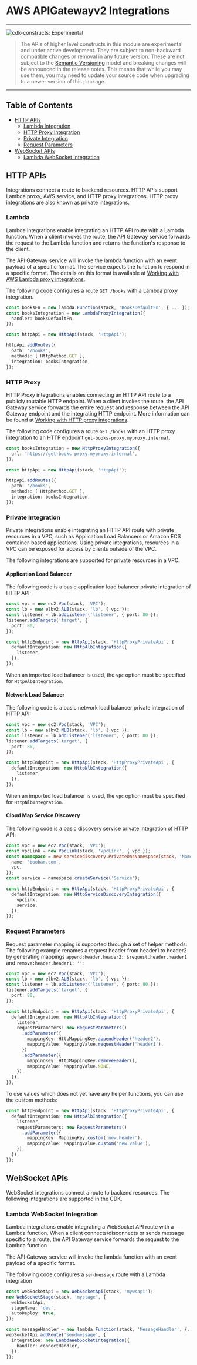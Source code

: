 # AWS APIGatewayv2 Integrations
<!--BEGIN STABILITY BANNER-->

---

![cdk-constructs: Experimental](https://img.shields.io/badge/cdk--constructs-experimental-important.svg?style=for-the-badge)

> The APIs of higher level constructs in this module are experimental and under active development.
> They are subject to non-backward compatible changes or removal in any future version. These are
> not subject to the [Semantic Versioning](https://semver.org/) model and breaking changes will be
> announced in the release notes. This means that while you may use them, you may need to update
> your source code when upgrading to a newer version of this package.

---

<!--END STABILITY BANNER-->

## Table of Contents

- [HTTP APIs](#http-apis)
  - [Lambda Integration](#lambda)
  - [HTTP Proxy Integration](#http-proxy)
  - [Private Integration](#private-integration)
  - [Request Parameters](#request-parameters)
- [WebSocket APIs](#websocket-apis)
  - [Lambda WebSocket Integration](#lambda-websocket-integration)

## HTTP APIs

Integrations connect a route to backend resources. HTTP APIs support Lambda proxy, AWS service, and HTTP proxy integrations. HTTP proxy integrations are also known as private integrations.

### Lambda

Lambda integrations enable integrating an HTTP API route with a Lambda function. When a client invokes the route, the
API Gateway service forwards the request to the Lambda function and returns the function's response to the client.

The API Gateway service will invoke the lambda function with an event payload of a specific format. The service expects
the function to respond in a specific format. The details on this format is available at [Working with AWS Lambda
proxy integrations](https://docs.aws.amazon.com/apigateway/latest/developerguide/http-api-develop-integrations-lambda.html).

The following code configures a route `GET /books` with a Lambda proxy integration.

```ts
const booksFn = new lambda.Function(stack, 'BooksDefaultFn', { ... });
const booksIntegration = new LambdaProxyIntegration({
  handler: booksDefaultFn,
});

const httpApi = new HttpApi(stack, 'HttpApi');

httpApi.addRoutes({
  path: '/books',
  methods: [ HttpMethod.GET ],
  integration: booksIntegration,
});
```

### HTTP Proxy

HTTP Proxy integrations enables connecting an HTTP API route to a publicly routable HTTP endpoint. When a client
invokes the route, the API Gateway service forwards the entire request and response between the API Gateway endpoint
and the integrating HTTP endpoint. More information can be found at [Working with HTTP proxy
integrations](https://docs.aws.amazon.com/apigateway/latest/developerguide/http-api-develop-integrations-http.html).

The following code configures a route `GET /books` with an HTTP proxy integration to an HTTP endpoint
`get-books-proxy.myproxy.internal`.

```ts
const booksIntegration = new HttpProxyIntegration({
  url: 'https://get-books-proxy.myproxy.internal',
});

const httpApi = new HttpApi(stack, 'HttpApi');

httpApi.addRoutes({
  path: '/books',
  methods: [ HttpMethod.GET ],
  integration: booksIntegration,
});
```

### Private Integration

Private integrations enable integrating an HTTP API route with private resources in a VPC, such as Application Load Balancers or
Amazon ECS container-based applications.  Using private integrations, resources in a VPC can be exposed for access by
clients outside of the VPC.

The following integrations are supported for private resources in a VPC.

#### Application Load Balancer

The following code is a basic application load balancer private integration of HTTP API:

```ts
const vpc = new ec2.Vpc(stack, 'VPC');
const lb = new elbv2.ALB(stack, 'lb', { vpc });
const listener = lb.addListener('listener', { port: 80 });
listener.addTargets('target', {
  port: 80,
});

const httpEndpoint = new HttpApi(stack, 'HttpProxyPrivateApi', {
  defaultIntegration: new HttpAlbIntegration({
    listener,
  }),
});
```

When an imported load balancer is used, the `vpc` option must be specified for `HttpAlbIntegration`.

#### Network Load Balancer

The following code is a basic network load balancer private integration of HTTP API:

```ts
const vpc = new ec2.Vpc(stack, 'VPC');
const lb = new elbv2.NLB(stack, 'lb', { vpc });
const listener = lb.addListener('listener', { port: 80 });
listener.addTargets('target', {
  port: 80,
});

const httpEndpoint = new HttpApi(stack, 'HttpProxyPrivateApi', {
  defaultIntegration: new HttpNlbIntegration({
    listener,
  }),
});
```

When an imported load balancer is used, the `vpc` option must be specified for `HttpNlbIntegration`.

#### Cloud Map Service Discovery

The following code is a basic discovery service private integration of HTTP API:

```ts
const vpc = new ec2.Vpc(stack, 'VPC');
const vpcLink = new VpcLink(stack, 'VpcLink', { vpc });
const namespace = new servicediscovery.PrivateDnsNamespace(stack, 'Namespace', {
  name: 'boobar.com',
  vpc,
});
const service = namespace.createService('Service');

const httpEndpoint = new HttpApi(stack, 'HttpProxyPrivateApi', {
  defaultIntegration: new HttpServiceDiscoveryIntegration({
    vpcLink,
    service,
  }),
});
```

### Request Parameters

Request parameter mapping is supported through a set of helper methods.
The following example renames a request header from header1 to header2 by generating mappings
`append:header.header2: $request.header.header1` and `remove:header.header1: ''`:

```ts
const vpc = new ec2.Vpc(stack, 'VPC');
const lb = new elbv2.ALB(stack, 'lb', { vpc });
const listener = lb.addListener('listener', { port: 80 });
listener.addTargets('target', {
  port: 80,
});

const httpEndpoint = new HttpApi(stack, 'HttpProxyPrivateApi', {
  defaultIntegration: new HttpAlbIntegration({
    listener,
    requestParameters: new RequestParameters()
      .addParameter({
        mappingKey: HttpMappingKey.appendHeader('header2'),
        mappingValue: MappingValue.requestHeader('header1'),
      })
      .addParameter({
        mappingKey: HttpMappingKey.removeHeader(),
        mappingValue: MappingValue.NONE,
    }),
  }),
});
```



To use values which does not yet have any helper functions, you can use the custom methods:

```ts
const httpEndpoint = new HttpApi(stack, 'HttpProxyPrivateApi', {
  defaultIntegration: new HttpAlbIntegration({
    listener,
    requestParameters: new RequestParameters()
      .addParameter({
        mappingKey: MappingKey.custom('new.header'),
        mappingValue: MappingValue.custom('new.value'),
    }),
  }),
});
```


## WebSocket APIs

WebSocket integrations connect a route to backend resources. The following integrations are supported in the CDK.

### Lambda WebSocket Integration

Lambda integrations enable integrating a WebSocket API route with a Lambda function. When a client connects/disconnects 
or sends message specific to a route, the API Gateway service forwards the request to the Lambda function

The API Gateway service will invoke the lambda function with an event payload of a specific format.

The following code configures a `sendmessage` route with a Lambda integration

```ts
const webSocketApi = new WebSocketApi(stack, 'mywsapi');
new WebSocketStage(stack, 'mystage', {
  webSocketApi,
  stageName: 'dev',
  autoDeploy: true,
});

const messageHandler = new lambda.Function(stack, 'MessageHandler', {...});
webSocketApi.addRoute('sendmessage', {
  integration: new LambdaWebSocketIntegration({
    handler: connectHandler,
  }),
});
```
